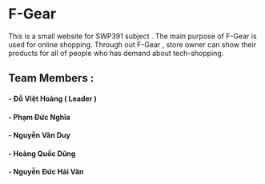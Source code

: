 # F-Gear
This is a small website for SWP391 subject . The main purpose of F-Gear is used for online shopping. Through out F-Gear , store owner can show their products for all of people who has demand about tech-shopping.

## Team Members : 
#### - Đỗ Việt Hoàng ( Leader ) 
#### - Phạm Đức Nghĩa 
#### - Nguyễn Văn Duy
#### - Hoàng Quốc Dũng 
#### - Nguyễn Đức Hải Văn



